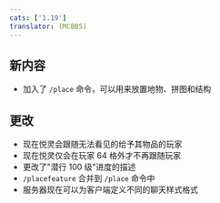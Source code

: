 ```yaml
---
cats: ['1.19']
translator: (MCBBS)
---
```

## 新内容
* 加入了 `/place` 命令，可以用来放置地物、拼图和结构

## 更改
* 现在悦灵会跟随无法看见的给予其物品的玩家
* 现在悦灵仅会在玩家 64 格外才不再跟随玩家
* 更改了"潜行 100 级"进度的描述
* `/placefeature` 合并到 `/place` 命令中
* 服务器现在可以为客户端定义不同的聊天样式格式